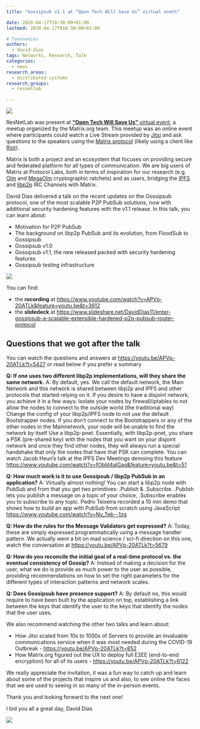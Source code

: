 ```yaml
---
title: "Gossipsub v1.1 at “Open Tech Will Save Us” virtual event"

date: 2020-04-17T10:30:00+01:00
lastmod: 2020-04-17T010:30:00+01:00

# Taxonomies
authors:
  - david-dias
tags: Networks, Research, Talk
categories:
  - news
research_areas:
  - distributed-systems
research_groups:
  - resnetlab

---
```


![](https://matrix.org/images/open-tech-1-banner.jpg)

ResNetLab was present at [**“Open Tech Will Save Us”** virtual event](https://matrix.org/open-tech-meetup), a meetup organized by the Matrix.org team. This meetup was an online event where participants could watch a Live Stream provided by [Jitsi](https://jitsi.org) and ask questions to the speakers using the [Matrix protocol](https://matrix.org)  (likely using a client like [Riot](https://about.riot.im)).

Matrix is both a project and an ecosystem that focuses on providing secure and federated platform for all types of communication. We are big users of Matrix at Protocol Labs, both in terms of inspiration for our research (e.g. [Olm](https://gitlab.matrix.org/matrix-org/olm/blob/master/docs/olm.md) and [MegaOlm](https://gitlab.matrix.org/matrix-org/olm/blob/master/docs/megolm.md) cryptographic ratchets) and as users, bridging the [IPFS](https://riot.im/app/#/group/+ipfs:matrix.org) and [libp2p](https://riot.im/app/#/group/+libp2p:matrix.org) IRC Channels with Matrix.

David Dias delivered a talk on the recent updates on the Gossipsub protocol, one of the most scalable P2P PubSub solutions, now with additional security hardening features with the v1.1 release. In this talk, you can learn about:
- Motivation for P2P PubSub
- The background on libp2p PubSub and its evolution, from FloodSub to Gossipsub
- Gossipsub v1.0
- Gossipsub v1.1, the new released packed with security hardening features
- Gossipsub testing infrastructure

![](https://ipfs.io/ipfs/QmdbMNihqbUEfA1UktgkThQmY2m5DKqsFxDjmrMvhUr1bC)

You can find:
- the **recording** at https://www.youtube.com/watch?v=APVp-20ATLk&feature=youtu.be&t=3612
- the **slidedeck** at https://www.slideshare.net/DavidDias11/enter-gossipsub-a-scalable-extensible-hardened-p2p-pubsub-router-protocol

## Questions that we got after the talk

You can watch the questions and answers at https://youtu.be/APVp-20ATLk?t=5427 or read below if you prefer a summary

**Q: If one uses two different libp2p implementations, will they share the same network.**
A: By default, yes. We call the default network, the Main Network and this network is shared between libp2p and IPFS and other protocols that started relying on it. If you desire to have a disjoint network, you achieve it in a few ways:
Isolate your nodes by firewall/iptables to not allow the nodes to connect to the outside world (the traditional way)
Change the config of your libp2p/IPFS node to not use the default Bootstrapper nodes. If you don’t connect to the Bootstrappers or any of the other nodes in the Mainnetwork, your node will be unable to find the network by itself
Use a libp2p-pnet. Essentially, with libp2p-pnet, you share a PSK (pre-shared key) with the nodes that you want on your disjoint network and once they find other nodes, they will always run a special handshake that only the nodes that have that PSK can complete. You can watch Jacob Heun’s talk at the IPFS Dev Meetings demoing this feature https://www.youtube.com/watch?v=fObld4alGag&feature=youtu.be&t=51

**Q: How much work is it to use Gossipsub / libp2p PubSub in an application?**
A: Virtually almost nothing! You can start a libp2p node with PubSub and from that you get two primitives: .Publish & .Subscribe. .Publish lets you publish a message on a topic of your choice, .Subscribe enables you to subscribe to any topic. Pedro Teixeira recorded a 10 min demo that shows how to build an app with PubSub from scratch using JavaScript https://www.youtube.com/watch?v=Nv_Teb--1zg

**Q: How do the rules for the Message Validators get expressed?**
A: Today, these are simply expressed programmatically using a message handler pattern. We actually went a bit on mad science / sci-fi direction on this one, watch the conversation at https://youtu.be/APVp-20ATLk?t=5679

**Q: How do you reconcile the initial goal of a real-time protocol vs. the eventual consistency of Gossip?**
A: Instead of making a decision for the user, what we do is provide as much power to the user as possible, providing recommendations on how to set the right parameters for the different types of interaction patterns and network scales.

**Q: Does Gossipsub have presence support?**
A: By default no, this would require to have been built by the application on top, establishing a link between the keys that identify the user to the keys that identify the nodes that the user uses.

We also recommend watching the other two talks and learn about:
- How Jitsi scaled from 10s to 1000s of Servers to provide an invaluable communications service when it was most needed during the COVID-19 Outbreak - https://youtu.be/APVp-20ATLk?t=852
- How Matrix.org figured out the UX to deploy full E2EE (end-to-end encryption) for all of its users - https://youtu.be/APVp-20ATLk?t=6122

We really appreciate the invitation, it was a fun way to catch up and learn about some of the projects that inspire us and also, to see online the faces that we are used to seeing in so many of the in-person events.

Thank you and looking forward to the next one!

I bid you all a great day,
David Dias

![](https://ipfs.io/ipfs/QmUNABVXdzKdcHD4b9qFoS1SQr58bsz3zvUeP7hg2sbLgW)
